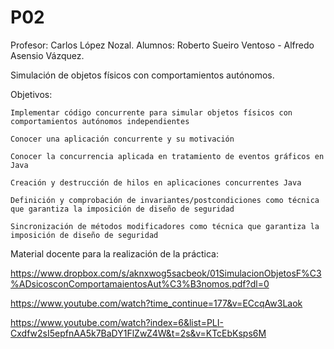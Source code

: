 # P02

Profesor:   Carlos López Nozal.
Alumnos:    Roberto Sueiro Ventoso - Alfredo Asensio Vázquez.

Simulación de objetos físicos con comportamientos autónomos.

Objetivos:

    Implementar código concurrente para simular objetos físicos con comportamientos autónomos independientes

    Conocer una aplicación concurrente y su motivación

    Conocer la concurrencia aplicada en tratamiento de eventos gráficos en Java

    Creación y destrucción de hilos en aplicaciones concurrentes Java

    Definición y comprobación de invariantes/postcondiciones como técnica que garantiza la imposición de diseño de seguridad

    Sincronización de métodos modificadores como técnica que garantiza la imposición de diseño de seguridad


Material docente para la realización de la práctica:

https://www.dropbox.com/s/aknxwog5sacbeok/01SimulacionObjetosF%C3%ADsicosconComportamaientosAut%C3%B3nomos.pdf?dl=0

https://www.youtube.com/watch?time_continue=177&v=ECcqAw3Laok

https://www.youtube.com/watch?index=6&list=PLI-Cxdfw2sI5epfnAA5k7BaDY1FlZwZ4W&t=2s&v=KTcEbKsps6M

